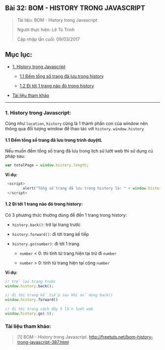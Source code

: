 ## Bài 32: BOM - HISTORY TRONG JAVASCRIPT

> Tài liệu: BOM - History trong Javascript
>
> Người thực hiện: Lê Tú Trinh
>
> Cập nhập lần cuối: 09/03/2017

## Mục lục:

- [1. History trong Javascript](#1)

	- [1.1 Đếm tổng số trang đã lưu trong history](#1.1)

	- [1.2 Đi tới 1 trang nào đó trong history](#1.2)

- [Tài liệu tham khảo](#2)

***

<a name="1"></a>
### 1. History trong Javascript:

Cũng như `location`, `history` cũng là 1 thành phần con của window nên thông qua đối tượng window để thao tác với `history`. `window.history`

<a name="1.1"></a>
#### 1.1 Đếm tổng số trang đã lưu trong trình duyệtL

Nếu muốn đếm tổng số trang đã lưu trong lịch sử lướt web thì sử dụng cú pháp sau:

```javascript
var totalPage = window.history.length;
```

**Ví dụ:**

```javascript
 <script>
        alert("Tổng số trang đã lưu trong history là: " + window.history.length);
 </script>
```

<a name="1.2"></a>
#### 1.2 Đi tới 1 trang nào đó trong history:

Có 3 phương thức thường dùng để đến 1 trang trong history:

- `history.back()`: trở lại trang trước

- `history.forward()`: đi tới trang kế tiếp

- `history.go(number)`: đi tới 1 trang

	+ `number` < 0: thì tính từ trang hiện tại trừ đi `number`

	+ `number` > 0: tính từ trang hiện tại cộng `number`

**Ví dụ:**

```javascript
// trở lại trang trước
window.history.back();
 
// đi tới trang kế tiếp sau khi sử dụng back()
window.history.forward()
 
// đi tới trang cách đây 5 lần lướt web
window.history.go(-5);
```

<a name="2"></a>
### Tài liệu tham khảo:

> [1] BOM - History trong Javascript. http://freetuts.net/bom-history-trong-javascript-387.html